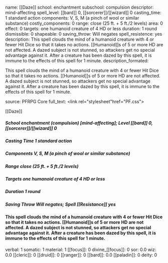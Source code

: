 name: [[Daze]]
school: enchantment
subschool: compulsion
descriptor: mind-affecting
spell_level: [[bard]] 0, [[sorcerer]]/[[wizard]] 0
casting_time: 1 standard action
components: V, S, M (a pinch of wool or similar substance)
costly_components: 0
range: close (25 ft. + 5 ft./2 levels)
area: 0
effect: 0
targets: one humanoid creature of 4 HD or less
duration: 1 round
dismissible: 0
shapeable: 0
saving_throw: Will negates
spell_resistence: yes
description: This spell clouds the mind of a humanoid creature with 4 or fewer Hit Dice so that it takes no actions. [[Humanoid]]s of 5 or more HD are not affected. A dazed subject is not stunned, so attackers get no special advantage against it. After a creature has been dazed by this spell, it is immune to the effects of this spell for 1 minute.
description_formated: <p>This spell clouds the mind of a humanoid creature with 4 or fewer Hit Dice so that it takes no actions. [[Humanoid]]s of 5 or more HD are not affected. A dazed subject is not stunned, so attackers get no special advantage against it. After a creature has been dazed by this spell, it is immune to the effects of this spell for 1 minute.</p>
source: PFRPG Core
full_text: <link rel="stylesheet"href="PF.css"><div class="heading"><p class="alignleft">[[Daze]]</p><div style="clear: both;"></div></div><div><h5><b>School </b>enchantment (compulsion) [mind-affecting]; <b>Level </b>[[bard]] 0, [[sorcerer]]/[[wizard]] 0</h5><h5><b>Casting Time </b>1 standard action</h5><h5><b>Components </b>V, S, M (a pinch of wool or similar substance)</h5><h5><b>Range </b>close (25 ft. + 5 ft./2 levels)</h5><h5><b>Targets </b> one humanoid creature of 4 HD or less</h5><h5><b>Duration </b>1 round</h5><h5><b>Saving Throw </b>Will negates; <b>Spell [[Resistance]] </b>yes</h5></div><div><h4><p>This spell clouds the mind of a humanoid creature with 4 or fewer Hit Dice so that it takes no actions. [[Humanoid]]s of 5 or more HD are not affected. A dazed subject is not stunned, so attackers get no special advantage against it. After a creature has been dazed by this spell, it is immune to the effects of this spell for 1 minute.</p></h4></div>
verbal: 1
somatic: 1
material: 1
[[focus]]: 0
divine_[[focus]]: 0
sor: 0.0
wiz: 0.0
[[cleric]]: 0
[[druid]]: 0
[[ranger]]: 0
[[bard]]: 0.0
[[paladin]]: 0
deity: 0
